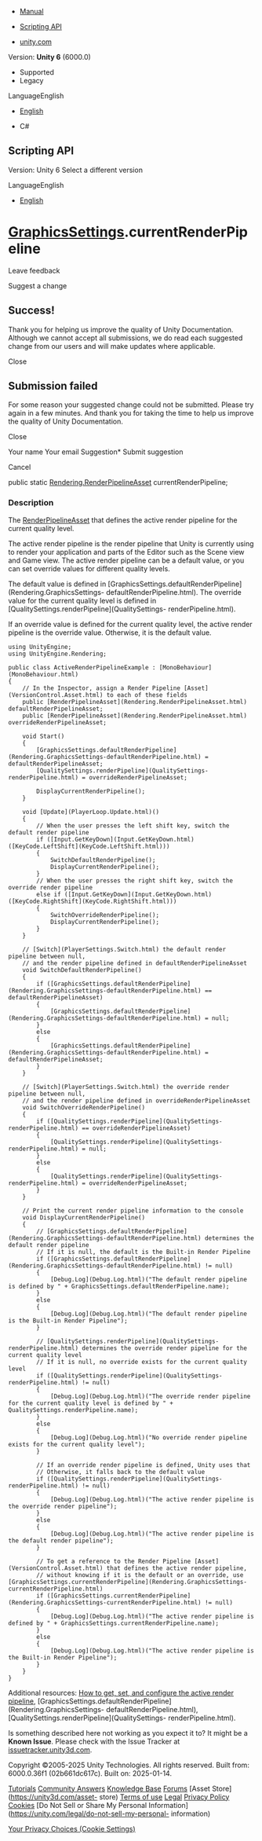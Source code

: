 [ ]()

  * [Manual](../Manual/index.html)
  * [Scripting API](../ScriptReference/index.html)

  * [unity.com](https://unity.com/)

Version: **Unity 6** (6000.0)

  * Supported
  * Legacy

LanguageEnglish

  * [English]()

  * C#

[ ](https://docs.unity3d.com)

## Scripting API

Version: Unity 6 Select a different version

LanguageEnglish

  * [English]()

#  [GraphicsSettings](Rendering.GraphicsSettings.html).currentRenderPipeline

Leave feedback

Suggest a change

## Success!

Thank you for helping us improve the quality of Unity Documentation. Although
we cannot accept all submissions, we do read each suggested change from our
users and will make updates where applicable.

Close

## Submission failed

For some reason your suggested change could not be submitted. Please <a>try
again</a> in a few minutes. And thank you for taking the time to help us
improve the quality of Unity Documentation.

Close

Your name Your email Suggestion* Submit suggestion

Cancel

[ ]()

public static
[Rendering.RenderPipelineAsset](Rendering.RenderPipelineAsset.html)
currentRenderPipeline;

### Description

The [RenderPipelineAsset](Rendering.RenderPipelineAsset.html) that defines the
active render pipeline for the current quality level.

The active render pipeline is the render pipeline that Unity is currently
using to render your application and parts of the Editor such as the Scene
view and Game view. The active render pipeline can be a default value, or you
can set override values for different quality levels.  
  
The default value is defined in
[GraphicsSettings.defaultRenderPipeline](Rendering.GraphicsSettings-
defaultRenderPipeline.html). The override value for the current quality level
is defined in [QualitySettings.renderPipeline](QualitySettings-
renderPipeline.html).  
  
If an override value is defined for the current quality level, the active
render pipeline is the override value. Otherwise, it is the default value.

    
    
    using UnityEngine;
    using UnityEngine.Rendering;  
      
    public class ActiveRenderPipelineExample : [MonoBehaviour](MonoBehaviour.html)
    {
        // In the Inspector, assign a Render Pipeline [Asset](VersionControl.Asset.html) to each of these fields
        public [RenderPipelineAsset](Rendering.RenderPipelineAsset.html) defaultRenderPipelineAsset;
        public [RenderPipelineAsset](Rendering.RenderPipelineAsset.html) overrideRenderPipelineAsset;  
      
        void Start()
        {
            [GraphicsSettings.defaultRenderPipeline](Rendering.GraphicsSettings-defaultRenderPipeline.html) = defaultRenderPipelineAsset;
            [QualitySettings.renderPipeline](QualitySettings-renderPipeline.html) = overrideRenderPipelineAsset;  
      
            DisplayCurrentRenderPipeline();
        }  
      
        void [Update](PlayerLoop.Update.html)()
        {
            // When the user presses the left shift key, switch the default render pipeline
            if ([Input.GetKeyDown](Input.GetKeyDown.html)([KeyCode.LeftShift](KeyCode.LeftShift.html)))
            {
                SwitchDefaultRenderPipeline();
                DisplayCurrentRenderPipeline();
            }
            // When the user presses the right shift key, switch the override render pipeline
            else if ([Input.GetKeyDown](Input.GetKeyDown.html)([KeyCode.RightShift](KeyCode.RightShift.html)))
            {
                SwitchOverrideRenderPipeline();
                DisplayCurrentRenderPipeline();
            }
        }  
      
        // [Switch](PlayerSettings.Switch.html) the default render pipeline between null,
        // and the render pipeline defined in defaultRenderPipelineAsset
        void SwitchDefaultRenderPipeline()
        {
            if ([GraphicsSettings.defaultRenderPipeline](Rendering.GraphicsSettings-defaultRenderPipeline.html) == defaultRenderPipelineAsset)
            {
                [GraphicsSettings.defaultRenderPipeline](Rendering.GraphicsSettings-defaultRenderPipeline.html) = null;
            }
            else
            {
                [GraphicsSettings.defaultRenderPipeline](Rendering.GraphicsSettings-defaultRenderPipeline.html) = defaultRenderPipelineAsset;
            }
        }  
      
        // [Switch](PlayerSettings.Switch.html) the override render pipeline between null,
        // and the render pipeline defined in overrideRenderPipelineAsset
        void SwitchOverrideRenderPipeline()
        {
            if ([QualitySettings.renderPipeline](QualitySettings-renderPipeline.html) == overrideRenderPipelineAsset)
            {
                [QualitySettings.renderPipeline](QualitySettings-renderPipeline.html) = null;
            }
            else
            {
                [QualitySettings.renderPipeline](QualitySettings-renderPipeline.html) = overrideRenderPipelineAsset;
            }
        }  
      
        // Print the current render pipeline information to the console
        void DisplayCurrentRenderPipeline()
        {
            // [GraphicsSettings.defaultRenderPipeline](Rendering.GraphicsSettings-defaultRenderPipeline.html) determines the default render pipeline
            // If it is null, the default is the Built-in Render Pipeline
            if ([GraphicsSettings.defaultRenderPipeline](Rendering.GraphicsSettings-defaultRenderPipeline.html) != null)
            {
                [Debug.Log](Debug.Log.html)("The default render pipeline is defined by " + GraphicsSettings.defaultRenderPipeline.name);
            }
            else
            {
                [Debug.Log](Debug.Log.html)("The default render pipeline is the Built-in Render Pipeline");
            }  
      
            // [QualitySettings.renderPipeline](QualitySettings-renderPipeline.html) determines the override render pipeline for the current quality level
            // If it is null, no override exists for the current quality level
            if ([QualitySettings.renderPipeline](QualitySettings-renderPipeline.html) != null)
            {
                [Debug.Log](Debug.Log.html)("The override render pipeline for the current quality level is defined by " + QualitySettings.renderPipeline.name);
            }
            else
            {
                [Debug.Log](Debug.Log.html)("No override render pipeline exists for the current quality level");
            }  
      
            // If an override render pipeline is defined, Unity uses that
            // Otherwise, it falls back to the default value
            if ([QualitySettings.renderPipeline](QualitySettings-renderPipeline.html) != null)
            {
                [Debug.Log](Debug.Log.html)("The active render pipeline is the override render pipeline");
            }
            else
            {
                [Debug.Log](Debug.Log.html)("The active render pipeline is the default render pipeline");
            }  
      
            // To get a reference to the Render Pipeline [Asset](VersionControl.Asset.html) that defines the active render pipeline,
            // without knowing if it is the default or an override, use [GraphicsSettings.currentRenderPipeline](Rendering.GraphicsSettings-currentRenderPipeline.html)
            if ([GraphicsSettings.currentRenderPipeline](Rendering.GraphicsSettings-currentRenderPipeline.html) != null)
            {
                [Debug.Log](Debug.Log.html)("The active render pipeline is defined by " + GraphicsSettings.currentRenderPipeline.name);
            }
            else
            {
                [Debug.Log](Debug.Log.html)("The active render pipeline is the Built-in Render Pipeline");
            }
        }
    }
    

Additional resources: [How to get, set, and configure the active render
pipeline](../Manual/srp-setting-render-pipeline-asset.html),
[GraphicsSettings.defaultRenderPipeline](Rendering.GraphicsSettings-
defaultRenderPipeline.html), [QualitySettings.renderPipeline](QualitySettings-
renderPipeline.html).

Is something described here not working as you expect it to? It might be a
**Known Issue**. Please check with the Issue Tracker at
[issuetracker.unity3d.com](https://issuetracker.unity3d.com).

Copyright ©2005-2025 Unity Technologies. All rights reserved. Built from:
6000.0.36f1 (02b661dc617c). Built on: 2025-01-14.

[Tutorials](https://unity3d.com/learn) [Community
Answers](https://answers.unity3d.com) [Knowledge
Base](https://support.unity3d.com/hc/en-us)
[Forums](https://forum.unity3d.com) [Asset Store](https://unity3d.com/asset-
store) [Terms of use](https://docs.unity3d.com/Manual/TermsOfUse.html)
[Legal](https://unity.com/legal) [Privacy
Policy](https://unity.com/legal/privacy-policy)
[Cookies](https://unity.com/legal/cookie-policy) [Do Not Sell or Share My
Personal Information](https://unity.com/legal/do-not-sell-my-personal-
information)

[Your Privacy Choices (Cookie Settings)](javascript:void\(0\);)

